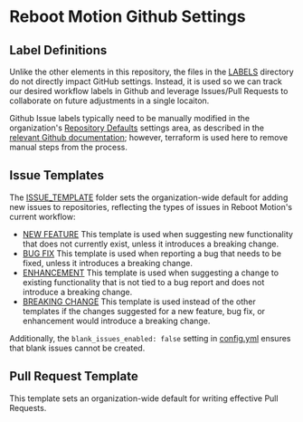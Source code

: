# Reboot Motion Github Settings

## Label Definitions

Unlike the other elements in this repository, the files in the [LABELS](./LABELS) directory do not directly impact GitHub settings. Instead, it is used so we can track our desired workflow labels in Github and leverage Issues/Pull Requests to collaborate on future adjustments in a single locaiton. 

Github Issue labels typically need to be manually modified in the organization's [Repository Defaults](https://github.com/organizations/RebootMotion/settings/repository-defaults) settings area, as described in the [relevant Github documentation](https://docs.github.com/en/organizations/managing-organization-settings/managing-default-labels-for-repositories-in-your-organization); however, terraform is used here to remove manual steps from the process.

## Issue Templates

The [ISSUE_TEMPLATE](./ISSUE_TEMPLATE/) folder sets the organization-wide default for adding new issues to repositories, reflecting the types of issues in Reboot Motion's current workflow:

* [NEW FEATURE](./ISSUE_TEMPLATE/NEW_FEATURE.yml)
  This template is used when suggesting new functionality that does not currently exist, unless it introduces a breaking change.
* [BUG FIX](./ISSUE_TEMPLATE/BUG_FIX.yml)
  This template is used when reporting a bug that needs to be fixed, unless it introduces a breaking change.
* [ENHANCEMENT](./ISSUE_TEMPLATE/ENHANCEMENT.yml)
  This template is used when suggesting a change to existing functionality that is not tied to a bug report and does not introduce a breaking change.
* [BREAKING CHANGE](./ISSUE_TEMPLATE/BREAKING_CHANGE.yml)
  This template is used instead of the other templates if the changes suggested for a new feature, bug fix, or enhancement would introduce a breaking change.

Additionally, the `blank_issues_enabled: false` setting in [config.yml](./ISSUE_TEMPLATE/config.yml) ensures that blank issues cannot be created. 

## Pull Request Template

This template sets an organization-wide default for writing effective Pull Requests. 
